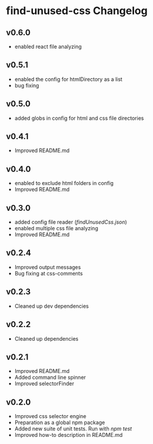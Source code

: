 # find-unused-css Changelog

## v0.6.0
  * enabled react file analyzing

## v0.5.1
  * enabled the config for htmlDirectory as a list  
  * bug fixing

## v0.5.0
  * added globs in config for html and css file directories

## v0.4.1
  * Improved README.md

## v0.4.0
  * enabled to exclude html folders in config
  * Improved README.md

## v0.3.0
  * added config file reader (*findUnusedCss.json*)
  * enabled multiple css file analyzing
  * Improved README.md

## v0.2.4
  * Improved output messages
  * Bug fixing at css-comments

## v0.2.3
  * Cleaned up dev dependencies

## v0.2.2
  * Cleaned up dependencies

## v0.2.1
  * Improved README.md
  * Added command line spinner
  * Improved selectorFinder

## v0.2.0
  * Improved css selector engine
  * Preparation as a global npm package
  * Added new suite of unit tests. Run with *npm test*
  * Improved how-to description in README.md
